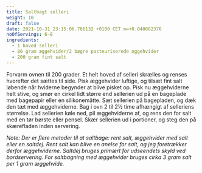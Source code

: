```yaml
---
title: Saltbagt selleri
weight: 10
draft: false
date: 2021-10-31 23:15:06.786132 +0100 CET m=+0.040882376
noOfServings: 6-8
ingredients:
  - 1 hoved selleri
  - 80 gram æggehvider/2 bægre pasteuriserede æggehvider
  - 200 gram fint salt
---
```




Forvarm ovnen til 200 grader. Et helt hoved af selleri skrælles og
renses hvorefter det sættes til side. Pisk æggehvider luftige, og tilsæt
fint salt løbende når hviderne begynder at blive pisket op. Pisk nu
æggehviderne helt stive, og smør en cirkel lidt større end sellerien ud
på en bageplade med bagepapir eller en silikonemåtte. Sæt sellerien på
bagepladen, og dæk den tæt med æggehviderne. Bag i ovn 2 til 2½ time
afhængigt af selleriens størrelse. Lad sellerien køle ned, pil
æggehviderne af, og rens den for salt med en tør børste eller pensel.
Skær sellerien ud i portioner, og steg den på skærefladen inden
servering.

*Note: Der er flere metoder til at saltbage: rent salt, æggehvider med
salt eller en saltdej. Rent salt kan blive en anelse for salt, og jeg
foretrækker derfor æggehviderne. Saltdej bruges primært for udseendets
skyld ved bordservering. For saltbagning med æggehvider bruges cirka 3
gram salt per 1 gram æggehvide.*

